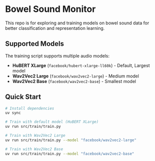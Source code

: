# Bowel Sound Monitor

This repo is for exploring and training models on bowel sound data for better classification and representation learning.

## Supported Models

The training script supports multiple audio models:

- **HuBERT XLarge** (`facebook/hubert-xlarge-ll60k`) - Default, Largest model
- **Wav2Vec2 Large** (`facebook/wav2vec2-large`) - Medium model
- **Wav2Vec2 Base** (`facebook/wav2vec2-base`) - Smallest model

## Quick Start

```bash
# Install dependencies
uv sync

# Train with default model (HuBERT XLarge)
uv run src/train/train.py

# Train with Wav2Vec2 Large
uv run src/train/train.py --model "facebook/wav2vec2-large"

# Train with Wav2Vec2 Base
uv run src/train/train.py --model "facebook/wav2vec2-base"
```
